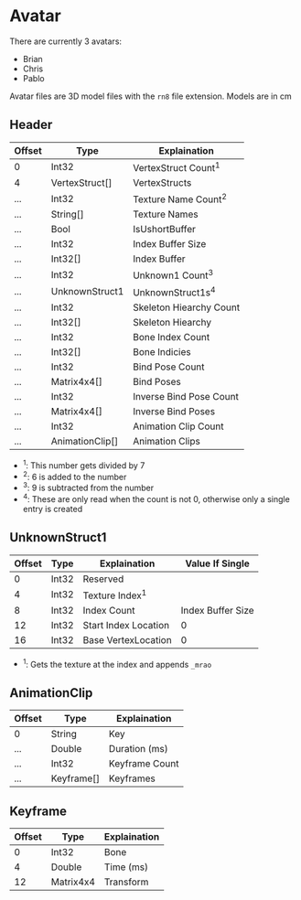 # Avatar

There are currently 3 avatars:
- Brian
- Chris
- Pablo

Avatar files are 3D model files with the `rn8` file extension. Models are in cm

## Header

| Offset | Type            | Explaination            |
| ------ | --------------- | ----------------------- |
| 0      | Int32           | VertexStruct Count<sup>1</sup>  |
| 4      | VertexStruct[]  | VertexStructs           |
| ...    | Int32           | Texture Name Count<sup>2</sup>  |
| ...    | String[]        | Texture Names           |
| ...    | Bool            | IsUshortBuffer          |
| ...    | Int32           | Index Buffer Size       |
| ...    | Int32[]         | Index Buffer            |
| ...    | Int32           | Unknown1 Count<sup>3</sup>      |
| ...    | UnknownStruct1  | UnknownStruct1s<sup>4</sup>     |
| ...    | Int32           | Skeleton Hiearchy Count |
| ...    | Int32[]         | Skeleton Hiearchy       |
| ...    | Int32           | Bone Index Count        |
| ...    | Int32[]         | Bone Indicies           |
| ...    | Int32           | Bind Pose Count         |
| ...    | Matrix4x4[]     | Bind Poses              |
| ...    | Int32           | Inverse Bind Pose Count |
| ...    | Matrix4x4[]     | Inverse Bind Poses      |
| ...    | Int32           | Animation Clip Count    |
| ...    | AnimationClip[] | Animation Clips         |

- <sup>1</sup>: This number gets divided by 7
- <sup>2</sup>: 6 is added to the number
- <sup>3</sup>: 9 is subtracted from the number
- <sup>4</sup>: These are only read when the count is not 0, otherwise only a single entry is created


## UnknownStruct1

| Offset | Type           | Explaination         | Value If Single   |
| ------ | -------------- | -------------------- | ----------------- |
| 0      | Int32          | Reserved             |                   |
| 4      | Int32          | Texture Index<sup>1</sup>      |                   |
| 8      | Int32          | Index Count          | Index Buffer Size |
| 12     | Int32          | Start Index Location | 0                 |
| 16     | Int32          | Base VertexLocation  | 0                 |

- <sup>1</sup>: Gets the texture at the index and appends `_mrao`

## AnimationClip

| Offset | Type           | Explaination         |
| ------ | -------------- | -------------------- |
| 0      | String         | Key                  |
| ...    | Double         | Duration (ms)        |
| ...    | Int32          | Keyframe Count       |
| ...    | Keyframe[]     | Keyframes            |

## Keyframe

| Offset | Type           | Explaination         |
| ------ | -------------- | -------------------- |
| 0      | Int32          | Bone                 |
| 4      | Double         | Time (ms)            |
| 12     | Matrix4x4      | Transform            |
